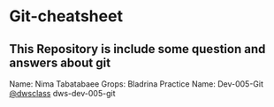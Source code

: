 # Git-cheatsheet
## This Repository is include some question and answers about git

Name: Nima Tabatabaee
Grops: Bladrina
Practice Name: Dev-005-Git
[@dwsclass](https://github.com/dwsclass) dws-dev-005-git

